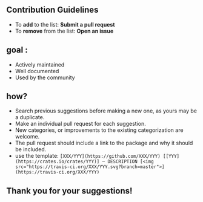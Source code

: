 ## Contribution Guidelines

- To **add** to the list: **Submit a pull request**
- To **remove** from the list: **Open an issue**

## goal :  
 - Actively maintained
 - Well documented
 - Used by the community
 
## how? 
- Search previous suggestions before making a new one, as yours may be a duplicate.
- Make an individual pull request for each suggestion.
- New categories, or improvements to the existing categorization are welcome.
- The pull request should include a link to the package and why it should be included.
- use the template: `[XXX/YYY](https://github.com/XXX/YYY) [[YYY](https://crates.io/crates/YYY)] — DESCRIPTION [<img src="https://travis-ci.org/XXX/YYY.svg?branch=master">](https://travis-ci.org/XXX/YYY)`

## Thank you for your suggestions!
